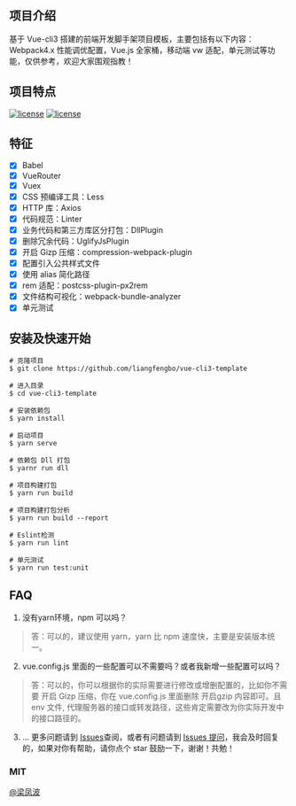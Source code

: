 ## 项目介绍
基于 Vue-cli3 搭建的前端开发脚手架项目模板，主要包括有以下内容：Webpack4.x 性能调优配置，Vue.js 全家桶，移动端 vw 适配，单元测试等功能，仅供参考，欢迎大家围观指教！

## 项目特点
[![license](https://img.shields.io/badge/vue-2.6.10-brightgreen.svg)](https://github.com/vuejs/vue)
[![license](https://img.shields.io/badge/license-MIT-brightgreen.svg)](https://github.com/liangfengbo/vue-cli3-template/blob/master/LICENSE)

## 特征
- [x] Babel
- [x] VueRouter
- [x] Vuex
- [x] CSS 预编译工具：Less
- [x] HTTP 库：Axios
- [x] 代码规范：Linter
- [x] 业务代码和第三方库区分打包：DllPlugin  
- [x] 删除冗余代码：UglifyJsPlugin 
- [x] 开启 Gizp 压缩：compression-webpack-plugin 
- [x] 配置引入公共样式文件
- [x] 使用 alias 简化路径
- [x] rem 适配：postcss-plugin-px2rem
- [x] 文件结构可视化：webpack-bundle-analyzer
- [x] 单元测试

## 安装及快速开始
```
# 克隆项目
$ git clone https://github.com/liangfengbo/vue-cli3-template

# 进入目录
$ cd vue-cli3-template

# 安装依赖包
$ yarn install

# 启动项目
$ yarn serve

# 依赖包 Dll 打包
$ yarnr run dll

# 项目构建打包
$ yarn run build

# 项目构建打包分析
$ yarn run build --report

# Eslint检测
$ yarn run lint

# 单元测试
$ yarn run test:unit
```

## FAQ
1. 没有yarn环境，npm 可以吗？ 
> 答：可以的，建议使用 yarn，yarn 比 npm 速度快，主要是安装版本统一。
2. vue.config.js 里面的一些配置可以不需要吗？或者我新增一些配置可以吗？
> 答：可以的，你可以根据你的实际需要进行修改或增删配置的，比如你不需要 开启 Gizp 压缩，你在 vue.config.js 里面删除 开启gzip 内容即可。且 env 文件, 代理服务器的接口或转发路径，这些肯定需要改为你实际开发中的接口路径的。
3. ... 更多问题请到 [Issues](https://github.com/liangfengbo/vue-cli3-template/issues)查阅，或者有问题请到 [Issues 提问](https://github.com/liangfengbo/vue-cli3-template/issues/new)，我会及时回复的，如果对你有帮助，请你点个 star 鼓励一下，谢谢！共勉！
### MIT
[@梁凤波](https://github.com/liangfengbo/vue-cli3-template/blob/master/LICENSE)
